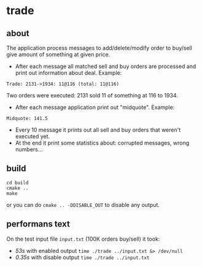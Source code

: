 # trade

## about
The application process messages to add/delete/modify order to buy/sell
give amount of something at given price.
* After each message all matched sell and buy orders are processed and
print out information about deal. Example:
```
Trade: 2131->1934: 11@116 (total: 11@116)
```
Two orders were executed: 2131 sold 11 of something at 116 to 1934.
* After each message application print out "midquote". Example:
```
Midquote: 141.5
```
* Every 10 message it prints out all sell and buy orders that weren't
executed yet.
* At the end it print some statistics about: corrupted messages, wrong
 numbers...

## build
```
cd build
cmake ..
make
```
or you can do `cmake .. -DDISABLE_OUT` to disable any output.

## performans text
On the test input file `input.txt` (100К orders buy/sell) it took:
* *53s* with enabled output `time ./trade ../input.txt &> /dev/null`
* *0.35s* with disable output `time ./trade ../input.txt`
